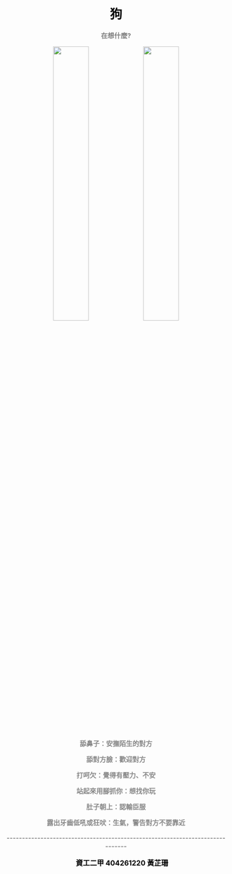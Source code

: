 <link href="https://fonts.googleapis.com/css?family=Lobster" rel="stylesheet" type="text/css">
<style>
p {
    font-size: 15px;
    color: #888888	;
    font-weight:bold;
  }
  ul {
    font-size: 16px;
    color: #000000	;
    font-weight:bold;
  }
</style>

  <body 
  background="https://cdn.pixabay.com/photo/2014/05/03/00/45/record-336626_960_720.jpg">
   

<head>
<title>Page Title</title>
</head>
<body>
<center>

<h1 style="color:black;">狗</h1>
<p style="color:gray;">在想什麼?</p>
    <div class="row">
    <div class="col-xs-4">
<img src="https://cdn.pixabay.com/photo/2016/11/01/10/29/animal-1787835_960_720.jpg" width="40%">
<img src="https://cdn.pixabay.com/photo/2016/12/02/06/36/republic-of-korea-1877033_960_720.jpg" width="40%">
</div>
</div>

<p>
舔鼻子：安撫陌生的對方<p>
舔對方臉：歡迎對方<p>
打呵欠：覺得有壓力、不安<p>
站起來用腳抓你：想找你玩<p>
肚子朝上：認輸臣服<p>
露出牙齒低吼或狂吠：生氣，警告對方不要靠近<p>
------------------------------------------------------------------------------<p>
</p>
<ul>
資工二甲 404261220 黃芷珊
</ul>
</center>
</body>

